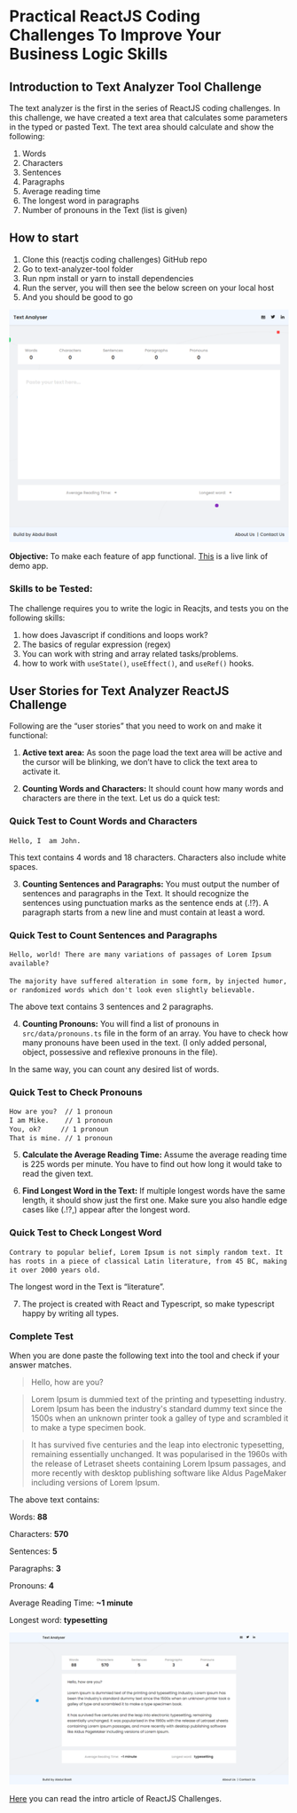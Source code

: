 # Practical ReactJS Coding Challenges To Improve Your Business Logic Skills

## Introduction to Text Analyzer Tool Challenge

The text analyzer is the first in the series of ReactJS coding challenges. In this challenge, we have created a text area that calculates some parameters in the typed or pasted Text. The text area should calculate and show the following:

1. Words
2. Characters
3. Sentences
4. Paragraphs
5. Average reading time
6. The longest word in paragraphs
7. Number of pronouns in the Text (list is given)

## How to start

1. Clone this (reactjs coding challenges) GitHub repo
2. Go to text-analyzer-tool folder
3. Run npm install or yarn to install dependencies
4. Run the server, you will then see the below screen on your local host
5. And you should be good to go

![word, sentences, paragraphs counter tool.png](./assets/images/word-sentences-paragraphs-counter-tool-reactjs.png)

**Objective:** To make each feature of app functional. [This](https://reactjs-text-analyzer.netlify.app/) is a live link of demo app.

### Skills to be Tested:

The challenge requires you to write the logic in Reacjts, and tests you on the following skills:

1. how does Javascript if conditions and loops work?
2. The basics of regular expression (regex)
3. You can work with string and array related tasks/problems.
4. how to work with `useState()`, `useEffect()`, and `useRef()` hooks.

## User Stories for Text Analyzer ReactJS Challenge

Following are the “user stories” that you need to work on and make it functional:

1. **Active text area:** As soon the page load the text area will be active and the cursor will be blinking, we don’t have to click the text area to activate it.

2. **Counting Words and Characters:** It should count how many words and characters are there in the text. Let us do a quick test:

### Quick Test to Count Words and Characters

```
Hello, I  am John.
```

This text contains 4 words and 18 characters. Characters also include white spaces.

3. **Counting Sentences and Paragraphs:** You must output the number of sentences and paragraphs in the Text. It should recognize the sentences using punctuation marks as the sentence ends at (.!?). A paragraph starts from a new line and must contain at least a word.

### Quick Test to Count Sentences and Paragraphs

```
Hello, world! There are many variations of passages of Lorem Ipsum available?

The majority have suffered alteration in some form, by injected humor, or randomized words which don't look even slightly believable.
```

The above text contains 3 sentences and 2 paragraphs.

4. **Counting Pronouns:** You will find a list of pronouns in `src/data/pronouns.ts` file in the form of an array. You have to check how many pronouns have been used in the text. (I only added personal, object, possessive and reflexive pronouns in the file).

In the same way, you can count any desired list of words.

### Quick Test to Check Pronouns

```
How are you?  // 1 pronoun
I am Mike.    // 1 pronoun
You, ok?     // 1 pronoun
That is mine. // 1 pronoun
```

5. **Calculate the Average Reading Time:** Assume the average reading time is 225 words per minute. You have to find out how long it would take to read the given text.

6. **Find Longest Word in the Text:** If multiple longest words have the same length, it should show just the first one. Make sure you also handle edge cases like (.!?,) appear after the longest word.

### Quick Test to Check Longest Word

```
Contrary to popular belief, Lorem Ipsum is not simply random text. It has roots in a piece of classical Latin literature, from 45 BC, making it over 2000 years old.
```

The longest word in the Text is “literature”.

7. The project is created with React and Typescript, so make typescript happy by writing all types.

### Complete Test

When you are done paste the following text into the tool and check if your answer matches.

> Hello, how are you?

> Lorem Ipsum is dummied text of the printing and typesetting industry. Lorem Ipsum has been the industry's standard dummy text since the 1500s when an unknown printer took a galley of type and scrambled it to make a type specimen book.

> It has survived five centuries and the leap into electronic typesetting, remaining essentially unchanged. It was popularised in the 1960s with the release of Letraset sheets containing Lorem Ipsum passages, and more recently with desktop publishing software like Aldus PageMaker including versions of Lorem Ipsum.

The above text contains:

Words: **88**

Characters: **570**

Sentences: **5**

Paragraphs: **3**

Pronouns: **4**

Average Reading Time: **~1 minute**

Longest word: **typesetting**

![text-analyzer-result.png](./assets/images/reactjs-text-analyzer-result.png)

[Here](https://www.codevertiser.com/reactjs-coding-challenges-to-improve-business-logic/) you can read the intro article of ReactJS Challenges.
